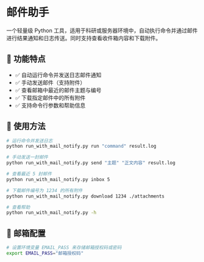 # 邮件助手

一个轻量级 Python 工具，适用于科研或服务器环境中，自动执行命令并通过邮件进行结果通知和日志传送。同时支持查看收件箱内容和下载附件。

## 📌 功能特点

- ✅ 自动运行命令并发送日志邮件通知
- ✅ 手动发送邮件（支持附件）
- ✅ 查看邮箱中最近的邮件主题与编号
- ✅ 下载指定邮件中的所有附件
- ✅ 支持命令行参数和帮助信息

## 🔧 使用方法

```bash
# 运行命令并发送日志
python run_with_mail_notify.py run "command" result.log

# 手动发送一封邮件
python run_with_mail_notify.py send "主题" "正文内容" result.log

# 查看最近 5 封邮件
python run_with_mail_notify.py inbox 5

# 下载邮件编号为 1234 的所有附件
python run_with_mail_notify.py download 1234 ./attachments

# 查看帮助
python run_with_mail_notify.py -h
```

## 🔐 邮箱配置

```bash
# 设置环境变量 EMAIL_PASS 来存储邮箱授权码或密码
export EMAIL_PASS="邮箱授权码"
```

